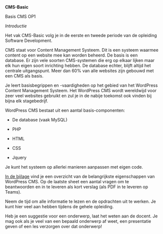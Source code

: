 **CMS-Basic**

Basis CMS OP1

*Introductie*

Het vak CMS-Basic volg je in de eerste en tweede periode van de opleiding
Software Development.

CMS staat voor Content Management Systeem. Dit is een systeem waarmee content op
een website mee kan worden beheerd. De basis is een database. Er zijn vele
soorten CMS-systemen die erg op elkaar lijken maar elk hun eigen soort
inrichting hebben. De database echter, blijft altijd het centrale uitgangspunt.
Meer dan 60% van alle websites zijn gebouwd met een CMS als basis.

Je leert basisbegrippen en -vaardigheden op het gebied van het WordPress Content
Management Systeem. Het WordPress CMS wordt wereldwijd voor zeer veel websites
gebruikt en zul je in de nabije toekomst ook vinden bij bijna elk stagebedrijf.

WordPress CMS bestaat uit een aantal basis-componenten:

-   De database (vaak MySQL)

-   PHP

-   HTML

-   CSS

-   Jquery

Je kunt het systeem op allerlei manieren aanpassen met eigen code.

[In de bijlage](taak01/L1-CMS-WP-intro-2020.pdf) vind je een overzicht van de
belangrijkste eigenschappen van WordPress CMS. Op de laatste sheet een aantal
vragen om te beantwoorden en in te leveren als kort verslag (als PDF in te
leveren op Teams).

Neem de tijd om alle informatie te lezen en de opdrachten uit te werken. Je kunt
hier veel aan hebben tijdens de gehele opleiding.

Heb je een suggestie voor een onderwerp, laat het weten aan de docent. Je mag
ook als je veel van een bepaald onderwerp af weet, een presentatie geven of een
les verzorgen over dat onderwerp!
